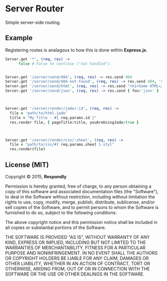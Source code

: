 # Server Router
Simple server-side routing.





## Example
Registering routes is analagous to how this is done within **Express.js**.

```coffeescript
Server.get '*', (req, res) ->
      false # False to continue ("not handled").


Server.get '/server/send/404', (req, res) -> res.send 404
Server.get '/server/send/404-not-found', (req, res) -> res.send 404, 'Sorry, not found.'
Server.get '/server/send/html', (req, res) -> res.send "<h1>Some HTML</h1>"
Server.get '/server/send/json', (req, res) -> res.send { foo:'json' }



Server.get '/server/render/jade/:id', (req, res) ->
  file = 'path/to/html.jade'
  title = "My Title - #{ req.params.id }"
  res.render file, { pageTitle:title, youAreUsingJade:true }



Server.get '/server/render/css/:sheet', (req, res) ->
  file = "path/to/css/#{ req.params.sheet }.styl"
  res.render(file)

```







## License (MIT)

Copyright © 2015, **Respondly**

Permission is hereby granted, free of charge, to any person obtaining a copy
of this software and associated documentation files (the "Software"), to deal
in the Software without restriction, including without limitation the rights
to use, copy, modify, merge, publish, distribute, sublicense, and/or sell
copies of the Software, and to permit persons to whom the Software is
furnished to do so, subject to the following conditions:

The above copyright notice and this permission notice shall be included in
all copies or substantial portions of the Software.

THE SOFTWARE IS PROVIDED "AS IS", WITHOUT WARRANTY OF ANY KIND, EXPRESS OR
IMPLIED, INCLUDING BUT NOT LIMITED TO THE WARRANTIES OF MERCHANTABILITY,
FITNESS FOR A PARTICULAR PURPOSE AND NONINFRINGEMENT. IN NO EVENT SHALL THE
AUTHORS OR COPYRIGHT HOLDERS BE LIABLE FOR ANY CLAIM, DAMAGES OR OTHER
LIABILITY, WHETHER IN AN ACTION OF CONTRACT, TORT OR OTHERWISE, ARISING FROM,
OUT OF OR IN CONNECTION WITH THE SOFTWARE OR THE USE OR OTHER DEALINGS IN
THE SOFTWARE.
